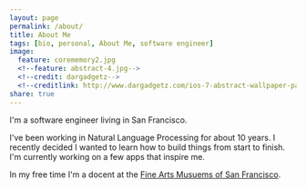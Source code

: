 ```yaml
---
layout: page
permalink: /about/
title: About Me
tags: [bio, personal, About Me, software engineer]
image:
  feature: corememory2.jpg
  <!--feature: abstract-4.jpg-->
  <!--credit: dargadgetz-->
  <!--creditlink: http://www.dargadgetz.com/ios-7-abstract-wallpaper-pack-for-iphone-5-and-ipod-touch-retina/-->
share: true
---
```


I'm a software engineer living in San Francisco.

I've been working in Natural Language Processing for about 10 years.  I recently decided I wanted to learn how to build things from start to finish.  I'm currently working on a few apps that inspire me. 

In my free time I'm a docent at the [Fine Arts Musuems of San Francisco](http://famsf.org).

